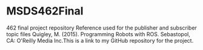 # MSDS462Final
462 final project repository
Reference used for the publisher and subscriber topic files
Quigley, M. (2015). Programming Robots with ROS. Sebastopol, CA: O'Reilly Media Inc.This is a link to my GitHub repository for the project.
